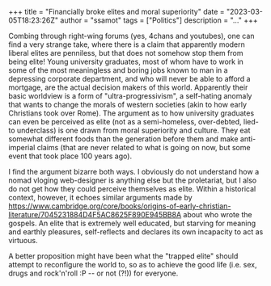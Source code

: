 +++
title = "Financially broke elites and moral superiority"
date = "2023-03-05T18:23:26Z"
author = "ssamot"
tags = ["Politics"]
description = "..."
+++

Combing through right-wing forums (yes, 4chans and youtubes), one can find a very strange take, where there is a claim that apparently modern liberal elites are penniless, but that does not somehow stop them from being elite! Young university graduates, most of whom have to work in some of the most meaningless and boring jobs known to man in a depressing corporate department, and who will never be able to afford a mortgage, are the actual decision makers of this world. Apparently their basic worldview is a form of "ultra-progressivism", a self-hating anomaly that wants to change the morals of western societies (akin to how early Christians took over Rome). The argument as to how university graduates can even be perceived as elite (not as a semi-homeless, over-debted, lied-to underclass) is one drawn from moral superiority and culture. They eat somewhat different foods than the generation before them and make anti-imperial claims (that are never related to what is going on now, but some event that took place 100 years ago). 

I find the argument bizarre both ways. I obviously do not understand how a nomad vloging web-designer is anything else but the proletariat, but I also do not get how they could perceive themselves as elite. Within a historical context, however, it echoes similar arguments made by https://www.cambridge.org/core/books/origins-of-early-christian-literature/7045231884D4F5AC8625F890E945BB8A about who wrote the gospels. An elite that is extremely well educated, but starving for meaning and earthly pleasures, self-reflects and declares its own incapacity to act as virtuous. 

A better proposition might have been what the "trapped elite" should attempt to reconfigure the world to, so as to achieve the good life (i.e. sex, drugs and rock'n'roll :P -- or not (?!)) for everyone.
